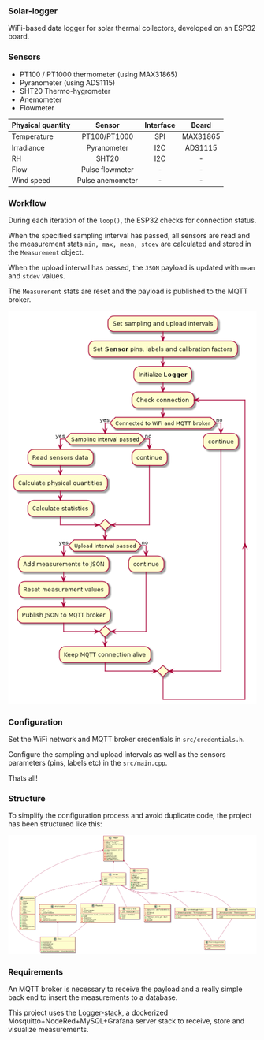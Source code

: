 ### Solar-logger

WiFi-based data logger for solar thermal collectors, developed on an ESP32 board.

### Sensors

* PT100 / PT1000 thermometer (using MAX31865)
* Pyranometer (using ADS1115)
* SHT20 Thermo-hygrometer
* Anemometer
* Flowmeter

| Physical quantity | Sensor           | Interface | Board    |
|-------------------|:----------------:|:---------:|:--------:|
| Temperature       | PT100/PT1000     | SPI       | MAX31865 |
| Irradiance        | Pyranometer      | I2C       | ADS1115  |
| RH                | SHT20            | I2C       | -        |
| Flow              | Pulse flowmeter  | -         | -        |
| Wind speed        | Pulse anemometer | -         | -        |


### Workflow

During each iteration of the ```loop()```, the ESP32 checks for connection status.

When the specified sampling interval has passed, all sensors are read and the measurement stats ```min, max, mean, stdev``` are calculated and stored in the ```Measurement``` object.

When the upload interval has passed, the ```JSON``` payload is updated with ```mean``` and ```stdev``` values. 

The ```Measurenent``` stats are reset and the payload is published to the MQTT broker.

![flowchart](out/extras/flowchart/flowchart.png)

### Configuration

Set the WiFi network and MQTT broker credentials in ```src/credentials.h```.

Configure the sampling and upload intervals as well as the sensors parameters (pins, labels etc) in the ```src/main.cpp```.

Thats all!

### Structure

To simplify the configuration process and avoid duplicate code, the project has been structured like this:

![class_diagram](./out/extras/class_diagram/class_diagram.png)

### Requirements

An MQTT broker is necessary to receive the payload and a really simple back end to insert the measurements to a database.

This project uses the [Logger-stack](https://github.com/orestispanago/Logger-stack), a dockerized Mosquitto+NodeRed+MySQL+Grafana server stack to receive, store and visualize measurements. 
